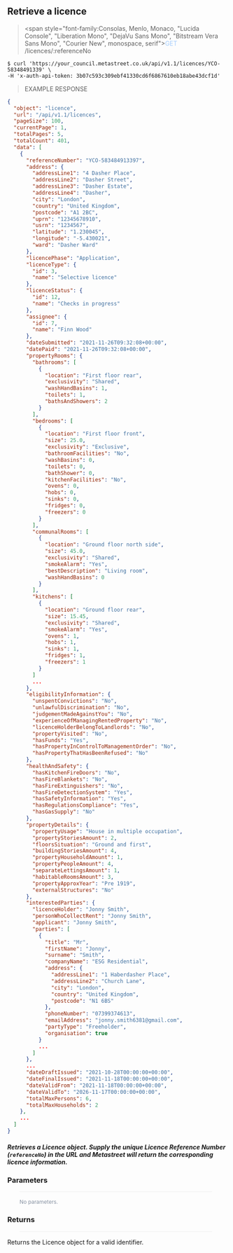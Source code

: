 ## Retrieve a licence

> <span style="font-family:Consolas, Menlo, Monaco, \"Lucida Console\", \"Liberation Mono\", \"DejaVu Sans Mono\", \"Bitstream Vera Sans Mono\", \"Courier New\", monospace, serif"><span style="color:#a4cdfe">GET</span> /licences/:referenceNo</span>

```shell
$ curl 'https://your_council.metastreet.co.uk/api/v1.1/licences/YCO-58348491339' \
-H 'x-auth-api-token: 3b07c593c309ebf41330cd6f6867610eb18abe43dcf1d'
```

> EXAMPLE RESPONSE

```json
{
  "object": "licence",
  "url": "/api/v1.1/licences",
  "pageSize": 100,
  "currentPage": 1,
  "totalPages": 5,
  "totalCount": 401,
  "data": [
    {
      "referenceNumber": "YCO-583484913397",
      "address": {
        "addressLine1": "4 Dasher Place",
        "addressLine2": "Dasher Street",
        "addressLine3": "Dasher Estate",
        "addressLine4": "Dasher",
        "city": "London",
        "country": "United Kingdom",
        "postcode": "A1 2BC",
        "uprn": "12345678910",
        "usrn": "1234567",
        "latitude": "1.230045",
        "longitude": "-5.430021",
        "ward": "Dasher Ward"
      },
      "licencePhase": "Application",
      "licenceType": {
        "id": 3,
        "name": "Selective licence"
      },
      "licenceStatus": {
        "id": 12,
        "name": "Checks in progress"
      },
      "assignee": {
        "id": 7,
        "name": "Finn Wood"
      },
      "dateSubmitted": "2021-11-26T09:32:08+00:00",
      "datePaid": "2021-11-26T09:32:08+00:00",
      "propertyRooms": {
        "bathrooms": [
          {
            "location": "First floor rear",
            "exclusivity": "Shared",
            "washHandBasins": 1,
            "toilets": 1,
            "bathsAndShowers": 2
          }
        ],
        "bedrooms": [
          {
            "location": "First floor front",
            "size": 25.0,
            "exclusivity": "Exclusive",
            "bathroomFacilities": "No",
            "washBasins": 0,
            "toilets": 0,
            "bathShower": 0,
            "kitchenFacilities": "No",
            "ovens": 0,
            "hobs": 0,
            "sinks": 0,
            "fridges": 0,
            "freezers": 0
          }
        ],
        "communalRooms": [
          {
            "location": "Ground floor north side",
            "size": 45.0,
            "exclusivity": "Shared",
            "smokeAlarm": "Yes",
            "bestDescription": "Living room",
            "washHandBasins": 0
          }
        ],
        "kitchens": [
          {
            "location": "Ground floor rear",
            "size": 15.45,
            "exclusivity": "Shared",
            "smokeAlarm": "Yes",
            "ovens": 1,
            "hobs": 1,
            "sinks": 1,
            "fridges": 1,
            "freezers": 1
          }
        ]
        ...
      },
      "eligibilityInformation": {
        "unspentConvictions": "No",
        "unlawfulDiscrimination": "No",
        "judgementMadeAgainstYou": "No",
        "experienceOfManagingRentedProperty": "No",
        "licenceHolderBelongToLandlords": "No",
        "propertyVisited": "No",
        "hasFunds": "Yes",
        "hasPropertyInControlToManagementOrder": "No",
        "hasPropertyThatHasBeenRefused": "No"
      },
      "healthAndSafety": {
        "hasKitchenFireDoors": "No",
        "hasFireBlankets": "No",
        "hasFireExtinguishers": "No",
        "hasFireDetectionSystem": "Yes",
        "hasSafetyInformation": "Yes",
        "hasRegulationsCompliance": "Yes",
        "hasGasSupply": "No"
      },
      "propertyDetails": {
        "propertyUsage": "House in multiple occupation",
        "propertyStoriesAmount": 2,
        "floorsSituation": "Ground and first",
        "buildingStoriesAmount": 4,
        "propertyHouseholdAmount": 1,
        "propertyPeopleAmount": 4,
        "separateLettingsAmount": 1,
        "habitableRoomsAmount": 3,
        "propertyApproxYear": "Pre 1919",
        "externalStructures": "No"
      },
      "interestedParties": {
        "licenceHolder": "Jonny Smith",
        "personWhoCollectRent": "Jonny Smith",
        "applicant": "Jonny Smith",
        "parties": [
          {
            "title": "Mr",
            "firstName": "Jonny",
            "surname": "Smith",
            "companyName": "ESG Residential",
            "address": {
              "addressLine1": "1 Haberdasher Place",
              "addressLine2": "Church Lane",
              "city": "London",
              "country": "United Kingdom",
              "postcode": "N1 6BS"
            },
            "phoneNumber": "07399374613",
            "emailAddress": "jonny.smith6381@gmail.com",
            "partyType": "Freeholder",
            "organisation": true
          }
          ...
        ]
      },
      ...
      "dateDraftIssued": "2021-10-28T00:00:00+00:00",
      "dateFinalIssued": "2021-11-18T00:00:00+00:00",
      "dateValidFrom": "2021-11-18T00:00:00+00:00",
      "dateValidTo": "2026-11-17T00:00:00+00:00",
      "totalMaxPersons": 6,
      "totalMaxHouseholds": 2
    },
    ...
  ]
}
```



##### Retrieves a Licence object.  Supply the unique Licence Reference Number (`referenceNo`) in the URL and Metastreet will return the corresponding licence information.

### Parameters

<p style="max-width:440px; margin-bottom:0; margin-left:28px; padding-top:15px; padding-left:0px; border-top-style:solid; border-top-color:#eee; border-top-width:1px">
<span style="font-size:12px; color:#8792a2;">No parameters.</span>
</p>


### Returns

<p style="max-width:440px; margin-bottom:15px; margin-left:28px; border-bottom-style:solid; border-bottom-color:#eee; border-bottom-width:1px"></p>

Returns the Licence object for a valid identifier.
